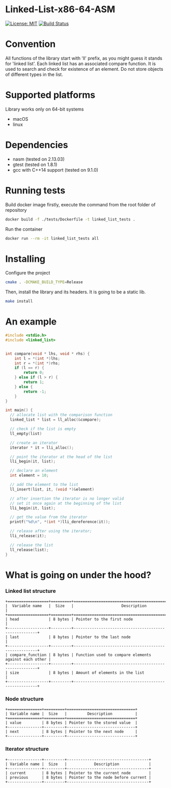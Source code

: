 # Linked-List-x86-64-ASM
[![License: MIT](https://img.shields.io/badge/License-MIT-yellow.svg)](https://opensource.org/licenses/MIT)
[![Build Status](https://travis-ci.org/mateuszstompor/Linked-List-x86-64-ASM.svg?branch=master)](https://travis-ci.org/mateuszstompor/Linked-List-x86-64-ASM)

# Convention
All functions of the library start with 'll' prefix, as you might guess it stands for 'linked list'.
Each linked list has an associated compare function.
It is used to search and check for existence of an element.
Do not store objects of different types in the list.

# Supported platforms
Library works only on 64-bit systems
<ul>
    <li>macOS</li>
    <li>linux</li>
</ul>

# Dependencies
<ul>
    <li>nasm (tested on 2.13.03)</li>
    <li>gtest (tested on 1.8.1)</li>
    <li>gcc with C++14 support (tested on 9.1.0)</li>
</ul>


# Running tests
Build docker image firstly, execute the command from the root folder of repository
```bash
docker build -f ./tests/Dockerfile -t linked_list_tests .
```

Run the container
```bash
docker run --rm -it linked_list_tests all
```

# Installing
Configure the project
```bash
cmake . -DCMAKE_BUILD_TYPE=Release
```

Then, install the library and its headers. It is going to be a static lib.

```bash
make install
```
# An example
```C
#include <stdio.h>
#include <linked_list>


int compare(void * lhs, void * rhs) {
    int l = *(int *)lhs;
    int r = *(int *)rhs;
    if (l == r) {
        return 0;
    } else if (l > r) {
        return 1;
    } else {
        return -1;
    }
}

int main() {
  // allocate list with the comparison function
  linked_list * list = ll_alloc(&compare);

  // check if the list is empty
  ll_empty(list)

  // create an iterator
  iterator * it = lli_alloc();

  // point the iterator at the head of the list
  lli_begin(it, list);

  // declare an element
  int element = 10;

  // add the element to the list
  ll_insert(list, it, (void *)&element)

  // after insertion the iterator is no longer valid
  // set it once again at the beginning of the list
  lli_begin(it, list);

  // get the value from the iterator
  printf("%d\n", *(int *)lli_dereference(it));

  // release after using the iterator;
  lli_release(it);

  // release the list
  ll_release(list);
}
```

# What is going on under the hood?
<h3>Linked list structure</h3>

```
+==================+=========+======================================================+
|  Variable name   |  Size   |                     Description                      |
+==================+=========+======================================================+
| head             | 8 bytes | Pointer to the first node                            |
+------------------+---------+------------------------------------------------------+
| last             | 8 bytes | Pointer to the last node                             |
+------------------+---------+------------------------------------------------------+
| compare_function | 8 bytes | Function used to compare elements against each other |
+------------------+---------+------------------------------------------------------+
| size             | 8 bytes | Amount of elements in the list                       |
+------------------+---------+------------------------------------------------------+
```
<h3>Node structure</h3>

```
+===============+=========+==============================+
| Variable name |  Size   |         Description          |
+===============+=========+==============================+
| value         | 8 bytes | Pointer to the stored value  |
+---------------+---------+------------------------------+
| next          | 8 bytes | Pointer to the next node     |
+---------------+---------+------------------------------+
```
<h3>Iterator structure</h3>

```
+---------------+---------+------------------------------------+
| Variable name |  Size   |            Description             |
+---------------+---------+------------------------------------+
| current       | 8 bytes | Pointer to the current node        |
| previous      | 8 bytes | Pointer to the node before current |
+---------------+---------+------------------------------------+
```
